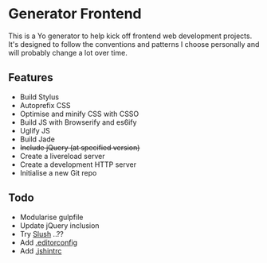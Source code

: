 # Generator Frontend

This is a Yo generator to help kick off frontend web development projects. It's designed to follow the conventions and patterns I choose personally and will probably change a lot over time.

## Features

- Build Stylus
- Autoprefix CSS
- Optimise and minify CSS with CSSO
- Build JS with Browserify and es6ify
- Uglify JS
- Build Jade
- <del>Include jQuery (at specified version)</del>
- Create a livereload server
- Create a development HTTP server
- Initialise a new Git repo

## Todo

- Modularise gulpfile
- Update jQuery inclusion
- Try [Slush](http://klei.github.io/slush/) ..??
- Add [.editorconfig](http://editorconfig.org)
- Add [.jshintrc](http://www.jshint.com/docs)